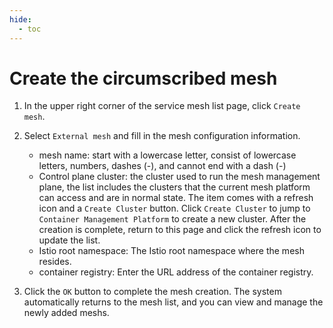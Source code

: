 ```yaml
---
hide:
  - toc
---
```


# Create the circumscribed mesh

1. In the upper right corner of the service mesh list page, click `Create mesh`.

    

2. Select `External mesh` and fill in the mesh configuration information.

    - mesh name: start with a lowercase letter, consist of lowercase letters, numbers, dashes (-), and cannot end with a dash (-)
    - Control plane cluster: the cluster used to run the mesh management plane, the list includes the clusters that the current mesh platform can access and are in normal state.
      The item comes with a refresh icon and a `Create Cluster` button. Click `Create Cluster` to jump to `Container Management Platform` to create a new cluster. After the creation is complete, return to this page and click the refresh icon to update the list.
    - Istio root namespace: The Istio root namespace where the mesh resides.
    - container registry: Enter the URL address of the container registry.
  
        

3. Click the `OK` button to complete the mesh creation. The system automatically returns to the mesh list, and you can view and manage the newly added meshs.
